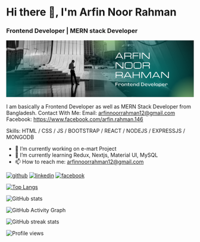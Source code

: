 # Hi there 👋, I'm Arfin Noor Rahman
### Frontend Developer | MERN stack Developer
![Frontend Developer | MERN stack Developer](https://github.com/arfin-web/arfin-web/blob/main/Arfin%20noor%20rahman.png)

I am basically a Frontend Developer as well as MERN Stack Developer from Bangladesh.
Contact With Me:
Email: arfinnoorrahman12@gmail.com
Facebook: https://www.facebook.com/arfin.rahman.146

Skills: HTML / CSS / JS / BOOTSTRAP / REACT / NODEJS / EXPRESSJS / MONGODB

- 🔭 I’m currently working on e-mart Project 
- 🌱 I’m currently learning Redux, Nextjs, Material UI, MySQL 
- 📫 How to reach me: arfinnoorrahman12@gmail.com 


[<img src='https://cdn.jsdelivr.net/npm/simple-icons@3.0.1/icons/github.svg' alt='github' height='40'>](https://github.com/arfin-web)  [<img src='https://cdn.jsdelivr.net/npm/simple-icons@3.0.1/icons/linkedin.svg' alt='linkedin' height='40'>](https://www.linkedin.com/in/arfinnoorrahman/)  [<img src='https://cdn.jsdelivr.net/npm/simple-icons@3.0.1/icons/facebook.svg' alt='facebook' height='40'>](https://www.facebook.com/arfin.rahman.146)  

[![Top Langs](https://github-readme-stats.vercel.app/api/top-langs/?username=arfin-web)](https://github.com/anuraghazra/github-readme-stats)

![GitHub stats](https://github-readme-stats.vercel.app/api?username=arfin-web&show_icons=true)  

![GitHub Activity Graph](https://activity-graph.herokuapp.com/graph?username=arfin-web)  

![GitHub streak stats](https://github-readme-streak-stats.herokuapp.com/?user=arfin-web)  

![Profile views](https://gpvc.arturio.dev/arfin-web)  
